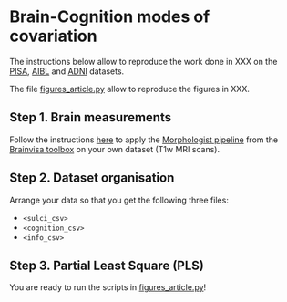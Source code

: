# Brain-Cognition modes of covariation 

The instructions below allow to reproduce the work done in XXX on the [PISA](https://doi.org/10.1016/j.nicl.2020.102527), [AIBL](https://aibl.csiro.au/) and [ADNI](http://adni.loni.usc.edu/) datasets.

The file [figures_article.py](figures_article.py) allow to reproduce the figures in XXX.

## Step 1. Brain measurements
Follow the instructions [here](https://github.com/LeonieBorne/morpho-deepsulci-docker) to apply the [Morphologist pipeline](https://doi.org/10.1016/j.media.2020.101651) from the [Brainvisa toolbox](https://brainvisa.info) on your own dataset (T1w MRI scans).

## Step 2. Dataset organisation
Arrange your data so that you get the following three files: 
- ```<sulci_csv>```
- ```<cognition_csv>```
- ```<info_csv>```

## Step 3. Partial Least Square (PLS)
You are ready to run the scripts in [figures_article.py](figures_article.py)!
